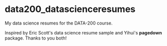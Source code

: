 # data200_datascienceresumes 
My data science resumes for the DATA-200 course. 

Inspired by Eric Scott's data science resume sample and Yihui's **pagedown** package. Thanks to you both! 
